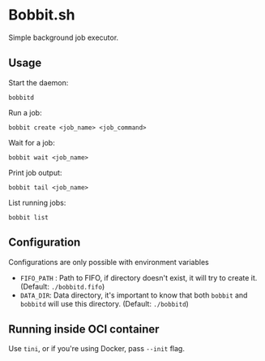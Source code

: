 # Bobbit.sh

Simple background job executor.

## Usage

Start the daemon:

```
bobbitd
```

Run a job:
```
bobbit create <job_name> <job_command>
```

Wait for a job:
```
bobbit wait <job_name>
```

Print job output:
```
bobbit tail <job_name>
```

List running jobs:
```
bobbit list
```

## Configuration

Configurations are only possible with environment variables

- `FIFO_PATH` : Path to FIFO, if directory doesn't exist, it will try to create it. (Default: `./bobbitd.fifo`)
- `DATA_DIR`: Data directory, it's important to know that both `bobbit` and `bobbitd` will use this directory. (Default: `./bobbitd`)

## Running inside OCI container

Use `tini`, or if you're using Docker, pass `--init` flag.